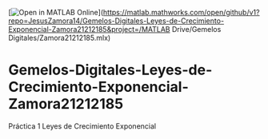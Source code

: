 [![Open in MATLAB Online](https://www.mathworks.com/images/responsive/global/open-in-matlab-online.svg)](https://matlab.mathworks.com/open/github/v1?repo=JesusZamora14/Gemelos-Digitales-Leyes-de-Crecimiento-Exponencial-Zamora21212185&project=/MATLAB Drive/Gemelos Digitales/Zamora21212185.mlx)

# Gemelos-Digitales-Leyes-de-Crecimiento-Exponencial-Zamora21212185
Práctica 1 Leyes de Crecimiento Exponencial
